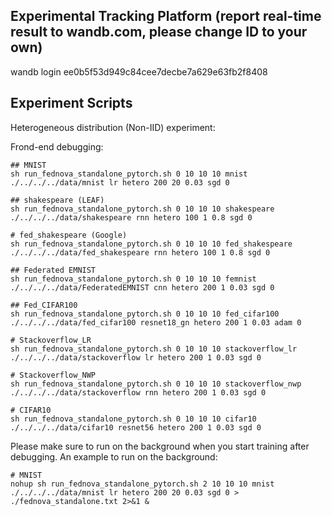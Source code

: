 ## Experimental Tracking Platform (report real-time result to wandb.com, please change ID to your own)
wandb login ee0b5f53d949c84cee7decbe7a629e63fb2f8408


## Experiment Scripts
Heterogeneous distribution (Non-IID) experiment:

Frond-end debugging:
``` 
## MNIST
sh run_fednova_standalone_pytorch.sh 0 10 10 10 mnist ./../../../data/mnist lr hetero 200 20 0.03 sgd 0

## shakespeare (LEAF)
sh run_fednova_standalone_pytorch.sh 0 10 10 10 shakespeare ./../../../data/shakespeare rnn hetero 100 1 0.8 sgd 0

# fed_shakespeare (Google)
sh run_fednova_standalone_pytorch.sh 0 10 10 10 fed_shakespeare ./../../../data/fed_shakespeare rnn hetero 100 1 0.8 sgd 0

## Federated EMNIST
sh run_fednova_standalone_pytorch.sh 0 10 10 10 femnist ./../../../data/FederatedEMNIST cnn hetero 200 1 0.03 sgd 0

## Fed_CIFAR100
sh run_fednova_standalone_pytorch.sh 0 10 10 10 fed_cifar100 ./../../../data/fed_cifar100 resnet18_gn hetero 200 1 0.03 adam 0

# Stackoverflow_LR
sh run_fednova_standalone_pytorch.sh 0 10 10 10 stackoverflow_lr ./../../../data/stackoverflow lr hetero 200 1 0.03 sgd 0

# Stackoverflow_NWP
sh run_fednova_standalone_pytorch.sh 0 10 10 10 stackoverflow_nwp ./../../../data/stackoverflow rnn hetero 200 1 0.03 sgd 0

# CIFAR10
sh run_fednova_standalone_pytorch.sh 0 10 10 10 cifar10 ./../../../data/cifar10 resnet56 hetero 200 1 0.03 sgd 0
```

Please make sure to run on the background when you start training after debugging. An example to run on the background:
``` 
# MNIST
nohup sh run_fednova_standalone_pytorch.sh 2 10 10 10 mnist ./../../../data/mnist lr hetero 200 20 0.03 sgd 0 > ./fednova_standalone.txt 2>&1 &
```
